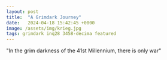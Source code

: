 ```yaml
---
layout: post
title:  "A Grimdark Journey"
date:   2024-04-18 15:42:45 +0000
image: /assets/img/krieg.jpg
tags: grimdark inq28 3458-decima featured
---
```


"In the grim darkness of the 41st Millennium, there is only war"


